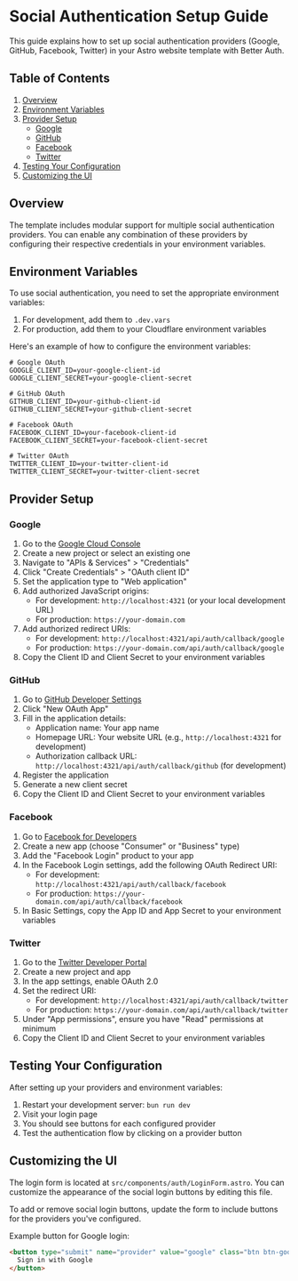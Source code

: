 # Social Authentication Setup Guide

This guide explains how to set up social authentication providers (Google, GitHub, Facebook, Twitter) in your Astro website template with Better Auth.

## Table of Contents

1. [Overview](#overview)
2. [Environment Variables](#environment-variables)
3. [Provider Setup](#provider-setup)
   - [Google](#google)
   - [GitHub](#github)
   - [Facebook](#facebook)
   - [Twitter](#twitter)
4. [Testing Your Configuration](#testing-your-configuration)
5. [Customizing the UI](#customizing-the-ui)

## Overview

The template includes modular support for multiple social authentication providers. You can enable any combination of these providers by configuring their respective credentials in your environment variables.

## Environment Variables

To use social authentication, you need to set the appropriate environment variables:

1. For development, add them to `.dev.vars`
2. For production, add them to your Cloudflare environment variables

Here's an example of how to configure the environment variables:

```
# Google OAuth
GOOGLE_CLIENT_ID=your-google-client-id
GOOGLE_CLIENT_SECRET=your-google-client-secret

# GitHub OAuth
GITHUB_CLIENT_ID=your-github-client-id
GITHUB_CLIENT_SECRET=your-github-client-secret

# Facebook OAuth
FACEBOOK_CLIENT_ID=your-facebook-client-id
FACEBOOK_CLIENT_SECRET=your-facebook-client-secret

# Twitter OAuth
TWITTER_CLIENT_ID=your-twitter-client-id
TWITTER_CLIENT_SECRET=your-twitter-client-secret
```

## Provider Setup

### Google

1. Go to the [Google Cloud Console](https://console.cloud.google.com/)
2. Create a new project or select an existing one
3. Navigate to "APIs & Services" > "Credentials"
4. Click "Create Credentials" > "OAuth client ID"
5. Set the application type to "Web application"
6. Add authorized JavaScript origins:
   - For development: `http://localhost:4321` (or your local development URL)
   - For production: `https://your-domain.com`
7. Add authorized redirect URIs:
   - For development: `http://localhost:4321/api/auth/callback/google`
   - For production: `https://your-domain.com/api/auth/callback/google`
8. Copy the Client ID and Client Secret to your environment variables

### GitHub

1. Go to [GitHub Developer Settings](https://github.com/settings/developers)
2. Click "New OAuth App"
3. Fill in the application details:
   - Application name: Your app name
   - Homepage URL: Your website URL (e.g., `http://localhost:4321` for development)
   - Authorization callback URL: `http://localhost:4321/api/auth/callback/github` (for development)
4. Register the application
5. Generate a new client secret
6. Copy the Client ID and Client Secret to your environment variables

### Facebook

1. Go to [Facebook for Developers](https://developers.facebook.com/)
2. Create a new app (choose "Consumer" or "Business" type)
3. Add the "Facebook Login" product to your app
4. In the Facebook Login settings, add the following OAuth Redirect URI:
   - For development: `http://localhost:4321/api/auth/callback/facebook`
   - For production: `https://your-domain.com/api/auth/callback/facebook`
5. In Basic Settings, copy the App ID and App Secret to your environment variables

### Twitter

1. Go to the [Twitter Developer Portal](https://developer.twitter.com/en/portal/dashboard)
2. Create a new project and app
3. In the app settings, enable OAuth 2.0
4. Set the redirect URI:
   - For development: `http://localhost:4321/api/auth/callback/twitter`
   - For production: `https://your-domain.com/api/auth/callback/twitter`
5. Under "App permissions", ensure you have "Read" permissions at minimum
6. Copy the Client ID and Client Secret to your environment variables

## Testing Your Configuration

After setting up your providers and environment variables:

1. Restart your development server: `bun run dev`
2. Visit your login page
3. You should see buttons for each configured provider
4. Test the authentication flow by clicking on a provider button

## Customizing the UI

The login form is located at `src/components/auth/LoginForm.astro`. You can customize the appearance of the social login buttons by editing this file.

To add or remove social login buttons, update the form to include buttons for the providers you've configured.

Example button for Google login:

```html
<button type="submit" name="provider" value="google" class="btn btn-google">
  Sign in with Google
</button>
```
